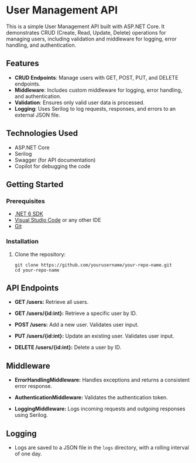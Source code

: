 # User Management API

This is a simple User Management API built with ASP.NET Core. It demonstrates CRUD (Create, Read, Update, Delete) operations for managing users, including validation and middleware for logging, error handling, and authentication.

## Features

- **CRUD Endpoints**: Manage users with GET, POST, PUT, and DELETE endpoints.
- **Middleware**: Includes custom middleware for logging, error handling, and authentication.
- **Validation**: Ensures only valid user data is processed.
- **Logging**: Uses Serilog to log requests, responses, and errors to an external JSON file.

## Technologies Used

- ASP.NET Core
- Serilog
- Swagger (for API documentation)
- Copilot for debugging the code

## Getting Started

### Prerequisites

- [.NET 6 SDK](https://dotnet.microsoft.com/download)
- [Visual Studio Code](https://code.visualstudio.com/) or any other IDE
- [Git](https://git-scm.com/)

### Installation

1. Clone the repository:
   ```shell
   git clone https://github.com/yourusername/your-repo-name.git
   cd your-repo-name
   ```

## API Endpoints

- **GET /users:** Retrieve all users.

- **GET /users/{id:int}:** Retrieve a specific user by ID.

- **POST /users:** Add a new user. Validates user input.

- **PUT /users/{id:int}:** Update an existing user. Validates user input.

- **DELETE /users/{id:int}:** Delete a user by ID.

## Middleware

- **ErrorHandlingMiddleware:** Handles exceptions and returns a consistent error response.

- **AuthenticationMiddleware:** Validates the authentication token.

- **LoggingMiddleware:** Logs incoming requests and outgoing responses using Serilog.

## Logging

- Logs are saved to a JSON file in the ```logs``` directory, with a rolling interval of one day.
